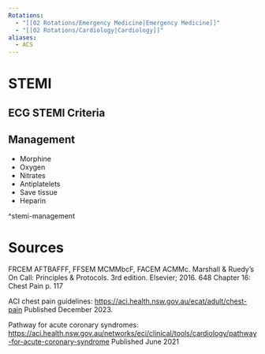 ```yaml
---
Rotations:
  - "[[02 Rotations/Emergency Medicine|Emergency Medicine]]"
  - "[[02 Rotations/Cardiology|Cardiology]]"
aliases:
  - ACS
---
```

# STEMI
## ECG STEMI Criteria

## Management
- Morphine
- Oxygen
- Nitrates
- Antiplatelets
- Save tissue
- Heparin

^stemi-management

# Sources
FRCEM AFTBAFFF, FFSEM MCMMbcF, FACEM ACMMc. Marshall & Ruedy’s On Call: Principles & Protocols. 3rd edition. Elsevier; 2016. 648 Chapter 16: Chest Pain p. 117

ACI chest pain guidelines: https://aci.health.nsw.gov.au/ecat/adult/chest-pain Published December 2023.

Pathway for acute coronary syndromes: https://aci.health.nsw.gov.au/networks/eci/clinical/tools/cardiology/pathway-for-acute-coronary-syndrome Published June 2021